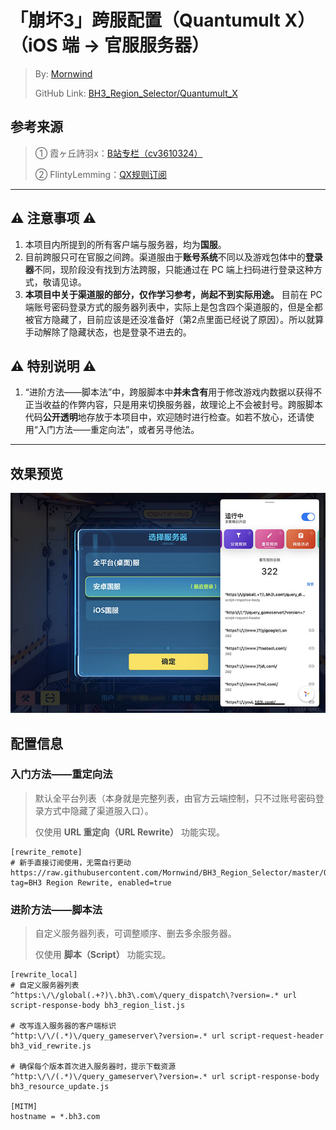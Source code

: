 # 「崩坏3」跨服配置（Quantumult X）（iOS 端 → 官服服务器）
 > By: [Mornwind](https://blog.mornwind.cc)
 > 
 > GitHub Link: [BH3_Region_Selector/Quantumult_X](https://github.com/Mornwind/BH3_Region_Selector/tree/master/Quantumult_X) 

## 参考来源
 > ① 霞ヶ丘詩羽x：[B站专栏（cv3610324）](https://www.bilibili.com/read/cv3610324)
 > 
 > ② FlintyLemming：[QX规则订阅](https://git.flinty.moe/root/BH3_Region_Selector)

---

## ⚠️ 注意事项 ⚠️
1. 本项目内所提到的所有客户端与服务器，均为**国服**。
2. 目前跨服只可在官服之间跨。渠道服由于**账号系统**不同以及游戏包体中的**登录器**不同，现阶段没有找到方法跨服，只能通过在 PC 端上扫码进行登录这种方式，敬请见谅。
3. **本项目中关于渠道服的部分，仅作学习参考，尚起不到实际用途。** 目前在 PC 端账号密码登录方式的服务器列表中，实际上是包含四个渠道服的，但是全都被官方隐藏了，目前应该是还没准备好（第2点里面已经说了原因）。所以就算手动解除了隐藏状态，也是登录不进去的。

## ⚠️ 特别说明 ⚠️
1. “进阶方法——脚本法”中，跨服脚本中**并未含有**用于修改游戏内数据以获得不正当收益的作弊内容，只是用来切换服务器，故理论上不会被封号。跨服脚本代码**公开透明**地存放于本项目中，欢迎随时进行检查。如若不放心，还请使用“入门方法——重定向法”，或者另寻他法。

---

## 效果预览
![使用 Quantumult X 跨服](/Quantumult_X/quantumult_x_preview.jpg)

## 配置信息
### 入门方法——重定向法
 > 默认全平台列表（本身就是完整列表，由官方云端控制，只不过账号密码登录方式中隐藏了渠道服入口）。
 > 
 > 仅使用 **URL 重定向（URL Rewrite）** 功能实现。

```
[rewrite_remote]
# 新手直接订阅使用，无需自行更动
https://raw.githubusercontent.com/Mornwind/BH3_Region_Selector/master/Quantumult_X/bh3_region_rewrite.conf, tag=BH3 Region Rewrite, enabled=true
```

### 进阶方法——脚本法
 > 自定义服务器列表，可调整顺序、删去多余服务器。
 > 
 > 仅使用 **脚本（Script）** 功能实现。

```
[rewrite_local]
# 自定义服务器列表
^https:\/\/global(.+?)\.bh3\.com\/query_dispatch\?version=.* url script-response-body bh3_region_list.js

# 改写连入服务器的客户端标识
^http:\/\/(.*)\/query_gameserver\?version=.* url script-request-header bh3_vid_rewrite.js

# 确保每个版本首次进入服务器时，提示下载资源
^http:\/\/(.*)\/query_gameserver\?version=.* url script-response-body bh3_resource_update.js

[MITM]
hostname = *.bh3.com
```